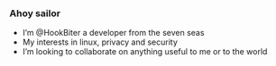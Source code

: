 ### Ahoy sailor
- I’m @HookBiter a developer from the seven seas
- My interests in linux, privacy and security 
- I’m looking to collaborate on anything useful to me or to the world
